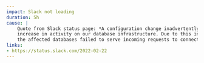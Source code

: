 ```yaml
---
impact: Slack not loading
duration: 5h
cause: |
    Quote from Slack status page: *A configuration change inadvertently lead to a sudden 
    increase in activity on our database infrastructure. Due to this increased activity, 
    the affected databases failed to serve incoming requests to connect to Slack.*
links:
- https://status.slack.com/2022-02-22
---
```

